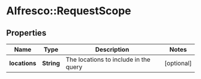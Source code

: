 # Alfresco::RequestScope

## Properties
Name | Type | Description | Notes
------------ | ------------- | ------------- | -------------
**locations** | **String** | The locations to include in the query  | [optional] 


